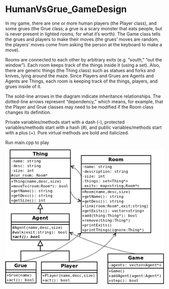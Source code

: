 # HumanVsGrue_GameDesign

In my game, there are one or more human players (the Player class), and some grues (the Grue class; a grue is a scary monster that eats people, but is never present in lighted rooms, for what it’s worth). The Game class tells the grues and players to make their moves (the grues’ moves are random, the players’ moves come from asking the person at the keyboard to make a move).

Rooms are connected to each other by arbitrary exits (e.g. “south,” “out the window”). Each room keeps track of the things inside it (using a set). Also, there are generic things (the Thing class) such as statues and forks and knives, lying around the maze. Since Players and Grues are Agents and Agents are Things, each room is keeping track of the things, players, and grues inside of it.

The solid-line arrows in the diagram indicate inheritance relationships. The dotted-line arrows represent “dependency,” which means, for example, that the Player and Grue classes may need to be modified if the Room class changes its definition.

Private variables/methods start with a dash (-), protected variables/methods start with a hash (#), and public variables/methods start with a plus (+). Pure virtual methods are bold and italicized.

Run main.cpp to play


[![](https://github.com/AhmedGsh/HumanVsGrue_GameDesign/blob/master/grues-uml.png)](#features)


